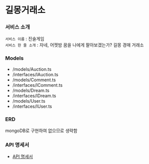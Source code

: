 # 길몽거래소

### 서비스 소개

`서비스 이름` : 진술게임  
`서비스 한 줄 소개` : 자네, 어젯밤 꿈을 나에게 팔아보겠는가? 길몽 경매 거래소

### Models

- /models/Auction.ts
- /interfaces/IAuction.ts
- /models/Comment.ts
- /interfaces/IComment.ts
- /models/Dream.ts
- /interfaces/IDream.ts
- /models/User.ts
- /interfaces/IUser.ts

### ERD

mongoDB로 구현하여 없으므로 생략함

### API 명세서

- [API 명세서](https://google.com)
